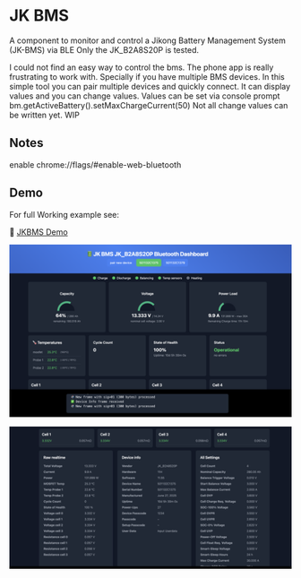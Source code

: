 # JK BMS

A component to monitor and control a Jikong Battery Management System (JK-BMS) via BLE
Only the JK_B2A8S20P is tested. 

I could not find an easy way to control the bms. The phone app is really frustrating to work with. Specially if you have multiple BMS devices.
In this simple tool you can pair multiple devices and quickly connect. 
It can display values and you can change values. Values can be set via console prompt bm.getActiveBattery().setMaxChargeCurrent(50)
Not all change values can be written yet. WIP

## Notes

enable chrome://flags/#enable-web-bluetooth

## Demo

For full Working example see:

🔗 [JKBMS Demo](https://holoduke.github.io/JKBMS/)

![Alt text](/screen1.png?raw=true "screenshot")


![Alt text](/screen2.png?raw=true "screenshot")
